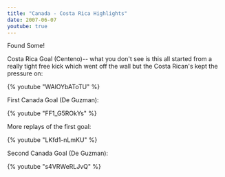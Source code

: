 ```yaml
---
title: "Canada - Costa Rica Highlights"
date: 2007-06-07
youtube: true
---
```


Found Some!

Costa Rica Goal (Centeno)-- what you don't see is this all started from a really tight free kick which went off the wall but the Costa Rican's kept the pressure on:

{% youtube "WAlOYbAToTU" %}

First Canada Goal (De Guzman): 

{% youtube "FF1_G5ROkYs" %}

More replays of the first goal:

{% youtube "LKfd1-nLmKU" %}

Second Canada Goal (De Guzman):

{% youtube "s4VRWeRLJvQ" %}

